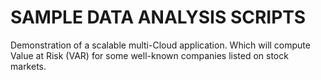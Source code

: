 # SAMPLE DATA ANALYSIS SCRIPTS
Demonstration of a scalable multi-Cloud application. Which will compute Value at Risk (VAR) for some well-known companies listed on stock markets.
